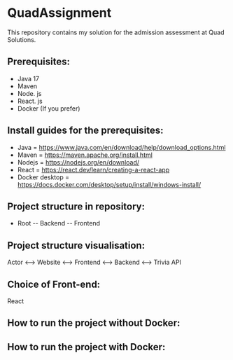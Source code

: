 # QuadAssignment

This repository contains my solution for the admission assessment at Quad Solutions.

## Prerequisites:

- Java 17
- Maven
- Node. js
- React. js
- Docker (If you prefer)

## Install guides for the prerequisites:

- Java = https://www.java.com/en/download/help/download_options.html
- Maven = https://maven.apache.org/install.html
- Nodejs = https://nodejs.org/en/download/
- React = https://react.dev/learn/creating-a-react-app
- Docker desktop = https://docs.docker.com/desktop/setup/install/windows-install/

## Project structure in repository:

- Root
  -- Backend
  -- Frontend

## Project structure visualisation:

Actor <--> Website <--> Frontend <--> Backend <--> Trivia API

## Choice of Front-end:

React

## How to run the project without Docker:

## How to run the project with Docker:
